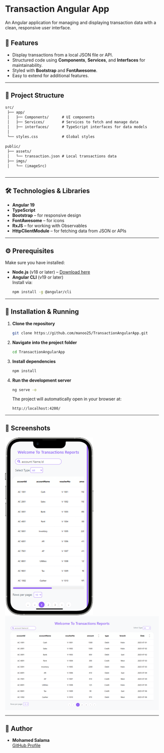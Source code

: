 # Transaction Angular App

An Angular application for managing and displaying transaction data with a clean, responsive user interface.

## 📌 Features
- Display transactions from a local JSON file or API.
- Structured code using **Components**, **Services**, and **Interfaces** for maintainability.
- Styled with **Bootstrap** and **FontAwesome**.
- Easy to extend for additional features.

---

## 📂 Project Structure
```
src/
 ├── app/
 │   ├── Components/      # UI components
 │   ├── Services/        # Services to fetch and manage data
 │   ├── interfaces/      # TypeScript interfaces for data models
 │   
 └── styles.css           # Global styles

public/
 ├── assets/
 │   └── transaction.json # Local transactions data
 ├── imgs/
 │   └── (imageSrc)
 
```

---

## 🛠️ Technologies & Libraries
- **Angular 19**
- **TypeScript**
- **Bootstrap** – for responsive design
- **FontAwesome** – for icons
- **RxJS** – for working with Observables
- **HttpClientModule** – for fetching data from JSON or APIs

---

## ⚙️ Prerequisites
Make sure you have installed:
- **Node.js** (v18 or later) – [Download here](https://nodejs.org/)
- **Angular CLI** (v19 or later)  
  Install via:
  ```bash
  npm install -g @angular/cli
  ```

---

## 🚀 Installation & Running
1. **Clone the repository**
   ```bash
   git clone https://github.com/manoo25/TransactionAngularApp.git
   ```

2. **Navigate into the project folder**
   ```bash
   cd TransactionAngularApp
   ```

3. **Install dependencies**
   ```bash
   npm install
   ```

4. **Run the development server**
   ```bash
   ng serve -o
   ```
   The project will automatically open in your browser at:
   ```
   http://localhost:4200/
   ```

---

## 📸 Screenshots
<img src='https://raw.githubusercontent.com/manoo25/TransactionAngularApp/main/public/imgs/mob.png'/>
<img src='https://raw.githubusercontent.com/manoo25/TransactionAngularApp/main/public/imgs/screen.png'/>


---

## 👤 Author
- **Mohamed Salama**  
  [GitHub Profile](https://github.com/manoo25)






